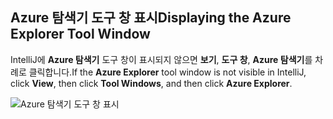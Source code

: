 ## <a name="displaying-the-azure-explorer-tool-window"></a><span data-ttu-id="2caf3-101">Azure 탐색기 도구 창 표시</span><span class="sxs-lookup"><span data-stu-id="2caf3-101">Displaying the Azure Explorer Tool Window</span></span>

<span data-ttu-id="2caf3-102">IntelliJ에 **Azure 탐색기** 도구 창이 표시되지 않으면 **보기**, **도구 창**, **Azure 탐색기**를 차례로 클릭합니다.</span><span class="sxs-lookup"><span data-stu-id="2caf3-102">If the **Azure Explorer** tool window is not visible in IntelliJ, click **View**, then click **Tool Windows**, and then click **Azure Explorer**.</span></span>

![Azure 탐색기 도구 창 표시](../media/azure-toolkit-for-intellij-show-azure-explorer/show-az-exp-01.png)

